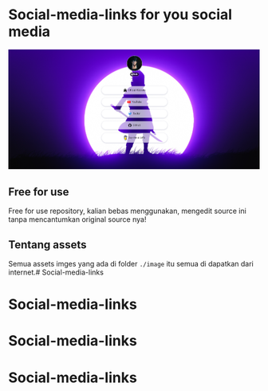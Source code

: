 Social-media-links for you social media
=========================

![thumbnail](./thumbnail.png)

## Free for use
Free for use repository, kalian bebas menggunakan, mengedit source ini tanpa mencantumkan original source nya!

## Tentang assets
Semua assets imges yang ada di folder
``` ./image ``` itu semua di dapatkan dari internet.# Social-media-links
# Social-media-links
# Social-media-links
# Social-media-links
